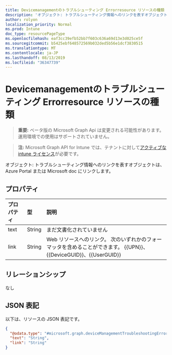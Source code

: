 ```yaml
---
title: Devicemanagementのトラブルシューティング Errorresource リソースの種類
description: 'オブジェクト: トラブルシューティング情報へのリンクを表すオブジェクトは、Azure Portal または Microsoft doc にリンクします。'
author: rolyon
localization_priority: Normal
ms.prod: Intune
doc_type: resourcePageType
ms.openlocfilehash: eaf3cc39efb52bb7f603c636a69d13e3d025ce5f
ms.sourcegitcommit: b5425ebf648572569b032ded5b56e1dcf3830515
ms.translationtype: MT
ms.contentlocale: ja-JP
ms.lasthandoff: 08/13/2019
ms.locfileid: "36347739"
---
```

# <a name="devicemanagementtroubleshootingerrorresource-resource-type"></a>Devicemanagementのトラブルシューティング Errorresource リソースの種類

> **重要:** ベータ版の Microsoft Graph Api は変更される可能性があります。運用環境での使用はサポートされていません。

> **注:** Microsoft Graph API for Intune では、テナントに対して[アクティブな intune ライセンス](https://go.microsoft.com/fwlink/?linkid=839381)が必要です。

オブジェクト: トラブルシューティング情報へのリンクを表すオブジェクトは、Azure Portal または Microsoft doc にリンクします。

## <a name="properties"></a>プロパティ
|プロパティ|型|説明|
|:---|:---|:---|
|text|String|まだ文書化されていません|
|link|String|Web リソースへのリンク。 次のいずれかのフォーマッタを含めることができます。 {{UPN}}、{{DeviceGUID}}、{{UserGUID}}|

## <a name="relationships"></a>リレーションシップ
なし

## <a name="json-representation"></a>JSON 表記
以下は、リソースの JSON 表記です。
<!-- {
  "blockType": "resource",
  "@odata.type": "microsoft.graph.deviceManagementTroubleshootingErrorResource"
}
-->
``` json
{
  "@odata.type": "#microsoft.graph.deviceManagementTroubleshootingErrorResource",
  "text": "String",
  "link": "String"
}
```



